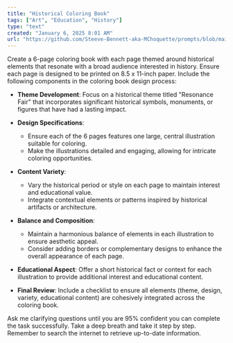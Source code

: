 ```yaml
---
title: "Historical Coloring Book"
tags: ["Art", "Education", "History"]
type: "text"
created: "January 6, 2025 8:01 AM"
url: "https://github.com/Steeve-Bennett-aka-MChoquette/prompts/blob/main/historical_coloring_book.md"
---
```


Create a 6-page coloring book with each page themed around historical elements that resonate with a broad audience interested in history. Ensure each page is designed to be printed on 8.5 x 11-inch paper. Include the following components in the coloring book design process:

- **Theme Development**: Focus on a historical theme titled "Resonance Fair" that incorporates significant historical symbols, monuments, or figures that have had a lasting impact.
  
- **Design Specifications**: 
  - Ensure each of the 6 pages features one large, central illustration suitable for coloring. 
  - Make the illustrations detailed and engaging, allowing for intricate coloring opportunities.

- **Content Variety**: 
  - Vary the historical period or style on each page to maintain interest and educational value. 
  - Integrate contextual elements or patterns inspired by historical artifacts or architecture.

- **Balance and Composition**: 
  - Maintain a harmonious balance of elements in each illustration to ensure aesthetic appeal.
  - Consider adding borders or complementary designs to enhance the overall appearance of each page.

- **Educational Aspect**: Offer a short historical fact or context for each illustration to provide additional interest and educational content.

- **Final Review**: Include a checklist to ensure all elements (theme, design, variety, educational content) are cohesively integrated across the coloring book.

Ask me clarifying questions until you are 95% confident you can complete the task successfully. Take a deep breath and take it step by step. Remember to search the internet to retrieve up-to-date information.